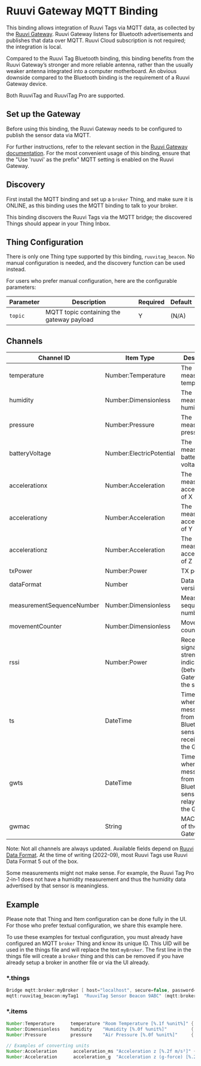 # Ruuvi Gateway MQTT Binding

This binding allows integration of Ruuvi Tags via MQTT data, as collected by the [Ruuvi Gateway](https://ruuvi.com/gateway/).
Ruuvi Gateway listens for Bluetooth advertisements and publishes that data over MQTT.
Ruuvi Cloud subscription is not required; the integration is local.

Compared to the Ruuvi Tag Bluetooth binding, this binding benefits from the Ruuvi Gateway’s stronger and more reliable antenna, rather than the usually weaker antenna integrated into a computer motherboard.
An obvious downside compared to the Bluetooth binding is the requirement of a Ruuvi Gateway device.

Both RuuviTag and RuuviTag Pro are supported.

## Set up the Gateway

Before using this binding, the Ruuvi Gateway needs to be configured to publish the sensor data via MQTT.

For further instructions, refer to the relevant section in the [Ruuvi Gateway documentation](https://ruuvi.com/gateway-config/).
For the most convenient usage of this binding, ensure that the "Use 'ruuvi' as the prefix" MQTT setting is enabled on the Ruuvi Gateway.

## Discovery

First install the MQTT binding and set up a `broker` Thing, and make sure it is ONLINE, as this binding uses the MQTT binding to talk to your broker.

This binding discovers the Ruuvi Tags via the MQTT bridge; the discovered Things should appear in your Thing Inbox.

## Thing Configuration

There is only one Thing type supported by this binding, `ruuvitag_beacon`.
No manual configuration is needed, and the discovery function can be used instead.

For users who prefer manual configuration, here are the configurable parameters:

| Parameter | Description                               | Required | Default |
|-----------|-------------------------------------------|----------|---------|
| `topic`   | MQTT topic containing the gateway payload | Y        | (N/A)   |

## Channels

| Channel ID                | Item Type                | Description                                                              |
|---------------------------|--------------------------|--------------------------------------------------------------------------|
| temperature               | Number:Temperature       | The measured temperature                                                 |
| humidity                  | Number:Dimensionless     | The measured humidity                                                    |
| pressure                  | Number:Pressure          | The measured air pressure                                                |
| batteryVoltage            | Number:ElectricPotential | The measured battery voltage                                             |
| accelerationx             | Number:Acceleration      | The measured acceleration of X                                           |
| accelerationy             | Number:Acceleration      | The measured acceleration of Y                                           |
| accelerationz             | Number:Acceleration      | The measured acceleration of Z                                           |
| txPower                   | Number:Power             | TX power                                                                 |
| dataFormat                | Number                   | Data format version                                                      |
| measurementSequenceNumber | Number:Dimensionless     | Measurement sequence number                                              |
| movementCounter           | Number:Dimensionless     | Movement counter                                                         |
| rssi                      | Number:Power             | Received signal strength indicator (between the Gateway and the sensor)  |
| ts                        | DateTime                 | Timestamp when the message from the Bluetooth sensor was received by the Gateway |
| gwts                      | DateTime                 | Timestamp when the message from the Bluetooth sensor was relayed by the Gateway  |
| gwmac                     | String                   | MAC address of the Ruuvi Gateway                                         |

Note: Not all channels are always updated.
Available fields depend on [Ruuvi Data Format](https://github.com/ruuvi/ruuvi-sensor-protocols).
At the time of writing (2022-09), most Ruuvi Tags use Ruuvi Data Format 5 out of the box.

Some measurements might not make sense.
For example, the Ruuvi Tag Pro 2‑in‑1 does not have a humidity measurement and thus the humidity data advertised by that sensor is meaningless.

## Example

Please note that Thing and Item configuration can be done fully in the UI.
For those who prefer textual configuration, we share this example here.

To use these examples for textual configuration, you must already have configured an MQTT `broker` Thing and know its unique ID.
This UID will be used in the things file and will replace the text `myBroker`.
The first line in the things file will create a `broker` thing and this can be removed if you have already setup a broker in another file or via the UI already.

### *.things

```java
Bridge mqtt:broker:myBroker [ host="localhost", secure=false, password="*******", qos=1, username="user"]
mqtt:ruuvitag_beacon:myTag1  "RuuviTag Sensor Beacon 9ABC" (mqtt:broker:myBroker) [ topic="ruuvi/mygw/DE:AD:BE:EF:AA:01" ]
```

### *.items

```java
Number:Temperature      temperature "Room Temperature [%.1f %unit%]" { channel="mqtt:ruuvitag_beacon:myTag1:temperature" }
Number:Dimensionless    humidity    "Humidity [%.0f %unit%]"         { channel="mqtt:ruuvitag_beacon:myTag1:humidity" }
Number:Pressure         pressure    "Air Pressure [%.0f %unit%]"     { channel="mqtt:ruuvitag_beacon:myTag1:pressure" }

// Examples of converting units
Number:Acceleration      acceleration_ms "Acceleration z [%.2f m/s²]" { channel="mqtt:ruuvitag_beacon:myTag1:accelerationz" }
Number:Acceleration      acceleration_g  "Acceleration z (g-force) [%.2f gₙ]" { channel="mqtt:ruuvitag_beacon:myTag1:accelerationz" }
```
